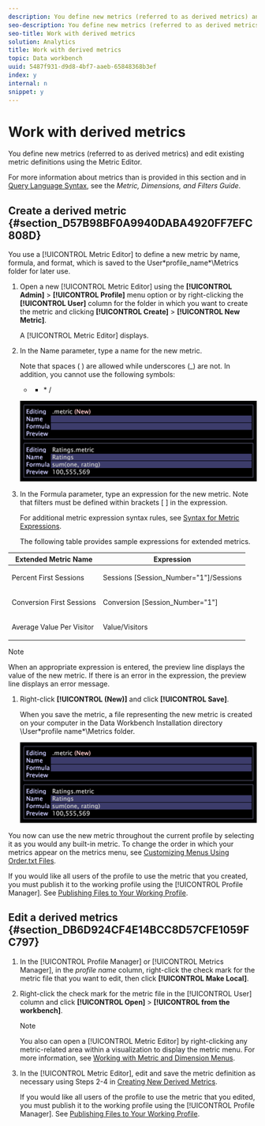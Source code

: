 ```yaml
---
description: You define new metrics (referred to as derived metrics) and edit existing metric definitions using the Metric Editor.
seo-description: You define new metrics (referred to as derived metrics) and edit existing metric definitions using the Metric Editor.
seo-title: Work with derived metrics
solution: Analytics
title: Work with derived metrics
topic: Data workbench
uuid: 5487f931-d9d8-4bf7-aaeb-65848368b3ef
index: y
internal: n
snippet: y
---
```


# Work with derived metrics

You define new metrics (referred to as derived metrics) and edit existing metric definitions using the Metric Editor.

For more information about metrics than is provided in this section and in [Query Language Syntax](../../c-qry-lang-syntx/c-qry-lang-syntx.md#concept_15D1D3F5164A47D49468C5ACB7299D9F), see the *Metric, Dimensions, and Filters Guide*.

## Create a derived metric {#section_D57B98BF0A9940DABA4920FF7EFC808D}

You use a [!UICONTROL Metric Editor] to define a new metric by name, formula, and format, which is saved to the User\*profile_name*\Metrics folder for later use.

1. Open a new [!UICONTROL Metric Editor] using the **[!UICONTROL Admin]** > **[!UICONTROL Profile]** menu option or by right-clicking the **[!UICONTROL User]** column for the folder in which you want to create the metric and clicking **[!UICONTROL Create]** > **[!UICONTROL New Metric]**.

   A [!UICONTROL Metric Editor] displays. 

1. In the Name parameter, type a name for the new metric.

   Note that spaces ( ) are allowed while underscores (_) are not. In addition, you cannot use the following symbols:

   + - &#42; /

   ![](assets/vis_MetricEditor_NewAndEditing.png)

1. In the Formula parameter, type an expression for the new metric. Note that filters must be defined within brackets [ ] in the expression.

   For additional metric expression syntax rules, see [Syntax for Metric Expressions](../../c-qry-lang-syntx/c-syntx-mtrc-exp.md#concept_BBF440A0307549E088DF491B51B51D66).

   The following table provides sample expressions for extended metrics.

<table id="table_ED77997FC08F492490DCAC3C4153781C"> 
 <thead> 
  <tr valign="top"> 
   <th colname="col1" class="entry"> Extended Metric Name </th> 
   <th colname="col2" class="entry"> Expression </th> 
  </tr>
 </thead>
 <tbody> 
  <tr valign="top"> 
   <td colname="col1"> <p>Percent First Sessions </p> </td> 
   <td colname="col2"> <p><span class="filepath"> Sessions [Session_Number="1"]/Sessions</span> </p> </td> 
  </tr> 
  <tr valign="top"> 
   <td colname="col1"> <p>Conversion First Sessions </p> </td> 
   <td colname="col2"> <p><span class="filepath"> Conversion [Session_Number="1"]</span> </p> </td> 
  </tr> 
  <tr valign="top"> 
   <td colname="col1"> <p>Average Value Per Visitor </p> </td> 
   <td colname="col2"> <p><span class="filepath"> Value/Visitors</span> </p> </td> 
  </tr> 
 </tbody> 
</table>

   >[!NOTE]
   >
   >When an appropriate expression is entered, the preview line displays the value of the new metric. If there is an error in the expression, the preview line displays an error message.

1. Right-click **[!UICONTROL (New)]** and click **[!UICONTROL Save]**.

   When you save the metric, a file representing the new metric is created on your computer in the Data Workbench Installation directory \User\*profile name*\Metrics folder.

   ![](assets/vis_MetricEditor_NewAndEditing.png)

You now can use the new metric throughout the current profile by selecting it as you would any built-in metric. To change the order in which your metrics appear on the metrics menu, see [Customizing Menus Using Order.txt Files](../../c-intf-anlys-ftrs/c-ctm-menus/t-cstm-menus-ordr-files.md#task_A391800A8DD444DEB3E1516D5189F999).

If you would like all users of the profile to use the metric that you created, you must publish it to the working profile using the [!UICONTROL Profile Manager]. See [Publishing Files to Your Working Profile](../../c-admin-intrf/c-prof-mgr/t-pub-files-wkg-prof.md#task_A0106E010C834D16BD60EEF4721B6AF9).

## Edit a derived metrics {#section_DB6D924CF4E14BCC8D57CFE1059FC797}

1. In the [!UICONTROL Profile Manager] or [!UICONTROL Metrics Manager], in the *profile name* column, right-click the check mark for the metric file that you want to edit, then click **[!UICONTROL Make Local]**. 
1. Right-click the check mark for the metric file in the [!UICONTROL User] column and click **[!UICONTROL Open]** > **[!UICONTROL from the workbench]**.

   >[!NOTE]
   >
   >You also can open a [!UICONTROL Metric Editor] by right-clicking any metric-related area within a visualization to display the metric menu. For more information, see [Working with Metric and Dimension Menus](../../c-vis/c-met-dim-menus.md#concept_50F07AE47C3E4F94AD7D3D7F8293CCAC).

1. In the [!UICONTROL Metric Editor], edit and save the metric definition as necessary using Steps 2-4 in [Creating New Derived Metrics](../../c-admin-intrf/c-prof-mgr/c-drvd-mtrcs.md#section_D57B98BF0A9940DABA4920FF7EFC808D).

   If you would like all users of the profile to use the metric that you edited, you must publish it to the working profile using the [!UICONTROL Profile Manager]. See [Publishing Files to Your Working Profile](../../c-admin-intrf/c-prof-mgr/t-pub-files-wkg-prof.md#task_A0106E010C834D16BD60EEF4721B6AF9).

